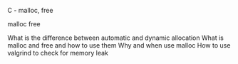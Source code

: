 C - malloc, free

malloc
free

What is the difference between automatic and dynamic allocation
What is malloc and free and how to use them
Why and when use malloc
How to use valgrind to check for memory leak
